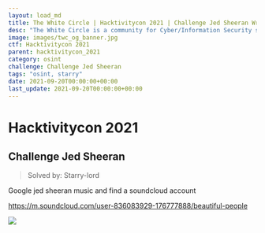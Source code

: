 ```yaml
---
layout: load_md
title: The White Circle | Hacktivitycon 2021 | Challenge Jed Sheeran Writeup
desc: "The White Circle is a community for Cyber/Information Security students, enthusiasts and professionals. You can discuss anything related to Security, share your knowledge with others, get help when you need it and proceed further in your journey with amazing people from all over the world."
image: images/twc_og_banner.jpg
ctf: Hacktivitycon 2021
parent: hacktivitycon_2021
category: osint
challenge: Challenge Jed Sheeran
tags: "osint, starry"
date: 2021-09-20T00:00:00+00:00
last_update: 2021-09-20T00:00:00+00:00
---
```


<h1 class="heading card-title white-text">Hacktivitycon 2021</h1>

## Challenge Jed Sheeran
> Solved by: Starry-lord

Google jed sheeran music and find a soundcloud account 


https://m.soundcloud.com/user-836083929-176777888/beautiful-people

![](https://i.imgur.com/ExHlPwm.jpg)
